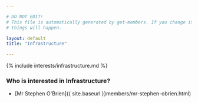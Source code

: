 ```yaml
---

# DO NOT EDIT!
# This file is automatically generated by get-members. If you change it, bad
# things will happen.

layout: default
title: "Infrastructure"

---
```


{% include interests/infrastructure.md %}

### Who is interested in Infrastructure?


* [Mr Stephen O'Brien]({ site.baseurl }}members/mr-stephen-obrien.html)
